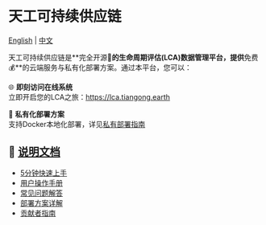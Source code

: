 # 天工可持续供应链

[English](https://github.com/linancn/tiangong-lca-next/blob/main/README.md) | [中文](https://github.com/linancn/tiangong-lca-next/blob/main/README_CN.md)

天工可持续供应链是**完全开源🚀**的生命周期评估(LCA)数据管理平台，提供**免费💰**的云端服务与私有化部署方案。通过本平台，您可以：

🌐 **即刻访问在线系统**  
立即开启您的LCA之旅：<a href="https://lca.tiangong.earth" target="_blank">https://lca.tiangong.earth</a>

🐳 **私有化部署方案**  
支持Docker本地化部署，详见<a href="https://docs.tiangong.earth/deploy/local-deploy" target="_blank">私有部署指南</a>

## 📖 <a href="https://docs.tiangong.earth/" target="_blank">说明文档</a>

- <a href="https://docs.tiangong.earth/category/quick-start" target="_blank">5分钟快速上手</a>
- <a href="https://docs.tiangong.earth/category/user-guide" target="_blank">用户操作手册</a>
- <a href="https://docs.tiangong.earth/category/faq" target="_blank">常见问题解答</a>
- <a href="https://docs.tiangong.earth/category/deloyment" target="_blank">部署方案详解</a>
- <a href="https://docs.tiangong.earth/category/contributing--development" target="_blank">贡献者指南</a>
